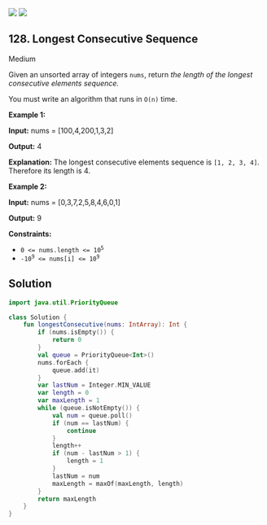 [![](https://img.shields.io/github/stars/LeetCode-Top-Interview-150/LeetCode-Top-Interview-150?label=Stars&style=flat-square)](https://github.com/LeetCode-Top-Interview-150/LeetCode-Top-Interview-150)
[![](https://img.shields.io/github/forks/LeetCode-Top-Interview-150/LeetCode-Top-Interview-150?label=Fork%20me%20on%20GitHub%20&style=flat-square)](https://github.com/LeetCode-Top-Interview-150/LeetCode-Top-Interview-150/fork)

## 128\. Longest Consecutive Sequence

Medium

Given an unsorted array of integers `nums`, return _the length of the longest consecutive elements sequence._

You must write an algorithm that runs in `O(n)` time.

**Example 1:**

**Input:** nums = [100,4,200,1,3,2]

**Output:** 4

**Explanation:** The longest consecutive elements sequence is `[1, 2, 3, 4]`. Therefore its length is 4.

**Example 2:**

**Input:** nums = [0,3,7,2,5,8,4,6,0,1]

**Output:** 9

**Constraints:**

*   <code>0 <= nums.length <= 10<sup>5</sup></code>
*   <code>-10<sup>9</sup> <= nums[i] <= 10<sup>9</sup></code>

## Solution

```kotlin
import java.util.PriorityQueue

class Solution {
    fun longestConsecutive(nums: IntArray): Int {
        if (nums.isEmpty()) {
            return 0
        }
        val queue = PriorityQueue<Int>()
        nums.forEach {
            queue.add(it)
        }
        var lastNum = Integer.MIN_VALUE
        var length = 0
        var maxLength = 1
        while (queue.isNotEmpty()) {
            val num = queue.poll()
            if (num == lastNum) {
                continue
            }
            length++
            if (num - lastNum > 1) {
                length = 1
            }
            lastNum = num
            maxLength = maxOf(maxLength, length)
        }
        return maxLength
    }
}
```
